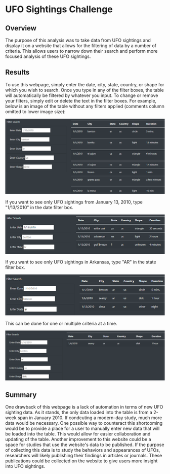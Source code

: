 # UFO Sightings Challenge

## Overview

The purpose of this analysis was to take data from UFO sightings and display it on a website that allows for the filtering of data by a number of criteria. This allows users to narrow down their search and perform more focused analysis of these UFO sightings.

## Results

To use this webpage, simply enter the date, city, state, country, or shape for which you wish to search. Once you type in any of the filter boxes, the table will automatically be filtered by whatever you input. To change or remove your filters, simply edit or delete the text in the filter boxes. For example, below is an image of the table without any filters applied (comments column omitted to lower image size):

![image_1](images/table_1.png)

If you want to see only UFO sightings from January 13, 2010, type "1/13/2010" in the date filter box.

![image_2](images/table_2.png)

If you want to see only UFO sightings in Arkansas, type "AR" in the state filter box.

![image_3](images/table_3.png)

This can be done for one or multiple criteria at a time.

![image_4](images/table_4.png)

## Summary

One drawback of this webpage is a lack of automation in terms of new UFO sighting data. As it stands, the only data loaded into the table is from a 2-week span in January 2010. If condcuting a modern-day study, much more data would be necessary. One possible way to counteract this shortcoming would be to provide a place for a user to manually enter new data that will be loaded into the table. This would allow for easier collaboration and updating of the table. Another improvement to this website could be a space for studies that use the website's data to be published. If the purpose of collecting this data is to study the behaviors and appearances of UFOs, researchers will likely publishing their findings in articles or journals. These publications could be collected on the website to give users more insight into UFO sightings.
